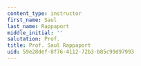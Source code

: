 ```yaml
---
content_type: instructor
first_name: Saul
last_name: Rappaport
middle_initial: ''
salutation: Prof.
title: Prof. Saul Rappaport
uid: 59e28def-8f76-4112-72b3-b85c99d97993
---
```

